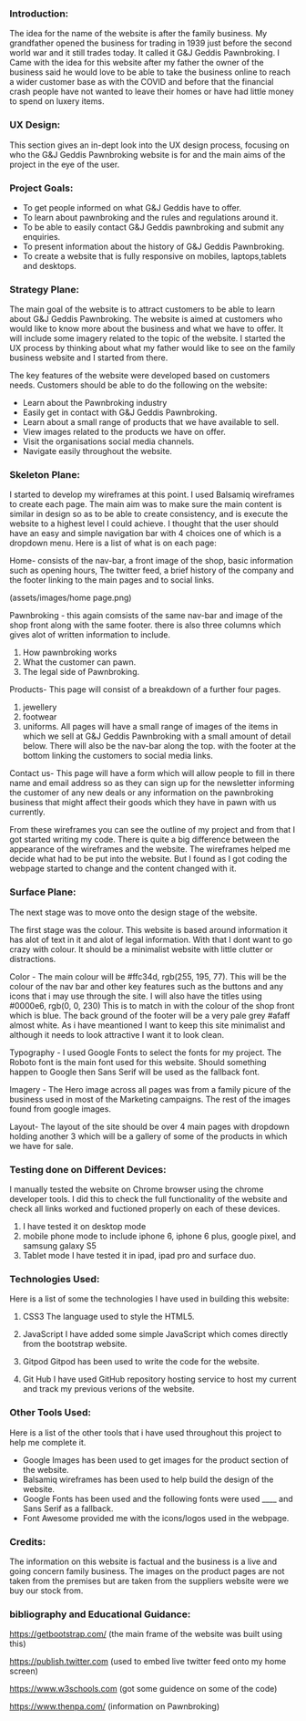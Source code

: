 ### Introduction:
The idea for the name of the website is after the family business.  My grandfather opened the business
for trading in 1939 just before the second world war and it still trades today.  It called it G&J Geddis Pawnbroking.
I Came with the idea for this website after my father the owner of the business said he would love to
be able to take the business online to reach a wider customer base as with the COVID and before that the 
financial crash people have not wanted to leave their homes or have had little money to spend on luxery 
items.


### UX Design:
This section gives an in-dept look into the UX design process, 
focusing on who the G&J Geddis Pawnbroking website is for and the main aims of the project 
in the eye of the user.

### Project Goals:
* To get people informed on what G&J Geddis have to offer.
* To learn about pawnbroking and the rules and regulations around it.
* To be able to easily contact G&J Geddis pawnbroking and submit any enquiries.
* To present information about the history of G&J Geddis Pawnbroking.
* To create a website that is fully responsive on mobiles, laptops,tablets and desktops.

### Strategy Plane:
The main goal of the website is to attract customers to be able to learn about
G&J Geddis Pawnbroking. The website is aimed at customers who would like to know more 
about the business and what we have to offer. It will include some imagery related to the 
topic of the website. I started the UX process by thinking about what my father would like to see
on the family business website and I started from there.

The key features of the website were developed based on customers needs. 
Customers should be able to do the following on the website:

* Learn about the Pawnbroking industry
* Easily get in contact with G&J Geddis Pawnbroking.
* Learn about a small range of products that we have available to sell.
* View images related to the products we have on offer.
* Visit the organisations social media channels.
* Navigate easily throughout the website.

### Skeleton Plane:
I started to develop my wireframes at this point. I used Balsamiq wireframes to create  each page.
The main aim was to make sure the main content is similar in design so as to be able to create consistency,
and is execute the website to a highest level I could achieve.
I thought that the user should have an easy and simple navigation bar with 4 choices one of which 
is a dropdown menu.
Here is a list of what is on each page:

 Home- consists of the nav-bar, a front image of the shop, basic information such as opening hours,
The twitter feed, a brief history of the company and the footer linking to the main pages and to social links.

(assets/images/home page.png)

Pawnbroking - this again comsists of the same nav-bar and image of the shop front along with the same footer.
there is also three columns which gives alot of written information to include.  
1. How pawnbroking works
2. What the customer can pawn.
3. The legal side of Pawnbroking.

Products- This page will consist of a breakdown of a further four pages.
1. jewellery
2. footwear
3. uniforms.
All pages will have a small range of images of  the items in which we sell at G&J Geddis Pawnbroking
with a small amount of detail below.  There will also be the nav-bar along the top.
 with the footer at the bottom linking the customers to social media links.

 Contact us-  This page will have a form which will allow people to fill in there name and email
 address so as they can sign up for the newsletter informing the customer of any new deals or any
 information on the pawnbroking business that might affect their goods which they have in pawn with
 us currently.

From these wireframes you can see the outline of my project and from that I got started writing my code.
There is quite a big difference between the appearance of the wireframes and the website. 
The wireframes helped me decide what had to be put into the website. But I found as I got coding 
the webpage started to change and the content changed with it.

### Surface Plane:

The next stage was to move onto the design stage of the website.

The first stage was the colour. This website is based around information it has alot of text in it
and alot of legal information. With that I dont want to go crazy with colour.  It should be a 
minimalist website with little clutter or distractions.

Color - 
The main colour will be #ffc34d, rgb(255, 195, 77).  This will be the colour of the nav bar and other 
key features such as the buttons and any icons that i may use through the site.
I will also have the titles using #0000e6, rgb(0, 0, 230) This is to match in with the colour
of the shop front which is blue.
The back ground of the footer will be a very pale grey #afaff almost white.  As i have meantioned
I want to keep this site minimalist and although it needs to look attractive I want it to look clean. 

Typography -
I used Google Fonts to select the fonts for my project. 
The Roboto font is the main font used for this website.  Should something
happen to Google then Sans Serif will be used  as the fallback font. 

Imagery - 
The Hero image across all pages was from a family picure of the business used in most of the 
Marketing campaigns.  The rest of the images found from google images.

Layout- 
The layout of the site should be over 4 main pages with dropdown holding another 3 which will be a 
gallery of some of the products in which we have for sale. 


### Testing done on Different Devices:
I manually tested the website on Chrome browser using the chrome developer tools. I did this to 
check the full functionality of the website and check all links worked and fuctioned properly
on each of these devices.
1. I have tested it on desktop mode 
2. mobile phone mode to include iphone 6, iphone 6 plus, google pixel, and samsung galaxy S5
3. Tablet mode I have tested it in ipad, ipad pro and surface duo.

### Technologies Used:
Here is a list of some the technologies I have used in building this website:

1. CSS3
The language used to style the HTML5.

2. JavaScript
I have added some simple JavaScript which comes directly from the bootstrap website.

3. Gitpod
 Gitpod has been used to write the code for the website.

4. Git Hub
I have used GitHub repository hosting service to host my current and track my previous verions of 
the website.

### Other Tools Used:
Here is a list of the other tools that i have used throughout this project to help me complete it.
* Google Images has been used to get images for the product section of the website.
* Balsamiq wireframes has been used to help build the design of the website.
* Google Fonts has been used and the following fonts were used ____ and  Sans Serif as a fallback.
* Font Awesome provided me with the icons/logos used in the webpage.

### Credits:
The information on this website is factual and the business is a live and going concern family
business.  The images on the product pages are not taken from the premises but are taken from
the suppliers website were we buy our stock from.


### bibliography and Educational Guidance:

https://getbootstrap.com/  (the main frame of the website was built using this)

https://publish.twitter.com (used to embed live twitter feed onto my home screen)

https://www.w3schools.com   (got some guidence on some of the code)  

https://www.thenpa.com/  (information on Pawnbroking)








